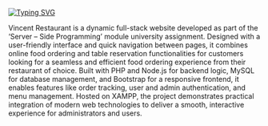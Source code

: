 [![Typing SVG](https://readme-typing-svg.demolab.com?font=Gabarito&weight=500&size=40&pause=1000&color=DD6625&background=DD662500&width=700&lines=Introduction+to+Vincent+Restaurant)](https://git.io/typing-svg)

Vincent Restaurant is a dynamic full-stack website developed as part of the ‘Server – Side Programming’ module university assignment. Designed with a user-friendly interface and quick navigation between pages, it combines online food ordering and table reservation functionalities for customers looking for a seamless and efficient food ordering experience from their restaurant of choice. Built with PHP and Node.js for backend logic, MySQL for database management, and Bootstrap for a responsive frontend, it enables features like order tracking, user and admin authentication, and menu management. Hosted on XAMPP, the project demonstrates practical integration of modern web technologies to deliver a smooth, interactive experience for administrators and users.
